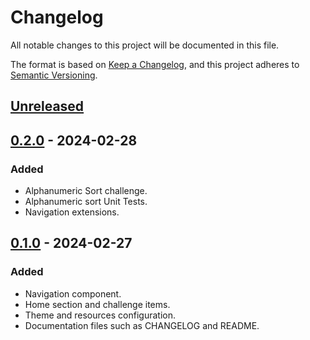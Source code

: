 # Changelog
All notable changes to this project will be documented in this file.

The format is based on [Keep a Changelog](https://keepachangelog.com/en/1.1.0/),
and this project adheres to [Semantic Versioning](https://semver.org/spec/v2.0.0.html).

## [Unreleased]

## [0.2.0] - 2024-02-28

### Added
- Alphanumeric Sort challenge.
- Alphanumeric sort Unit Tests.
- Navigation extensions.

## [0.1.0] - 2024-02-27

### Added
- Navigation component.
- Home section and challenge items.
- Theme and resources configuration.
- Documentation files such as CHANGELOG and README.

[Unreleased]: https://github.com/jgodinez/mx-algorithm/compare/v0.2.0...HEAD
[0.2.0]: https://github.com/jgodinez/mx-algorithm/compare/v0.1.0...v0.2.0
[0.1.0]: https://github.com/jgodinez/mx-algorithm/releases/tag/v0.1.0